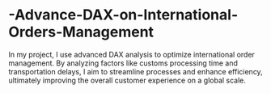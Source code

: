 # -Advance-DAX-on-International-Orders-Management
In my project, I use advanced DAX analysis to optimize international order management. By analyzing factors like customs processing time and transportation delays, I aim to streamline processes and enhance efficiency, ultimately improving the overall customer experience on a global scale.
